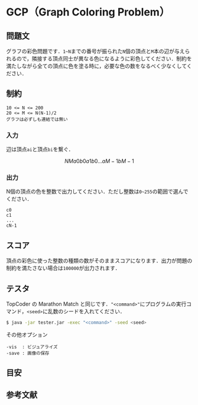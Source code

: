 # GCP（Graph Coloring Problem）

## 問題文
グラフの彩色問題です．```1~N```までの番号が振られた```N```個の頂点と```M```本の辺が与えられるので，隣接する頂点同士が異なる色になるように彩色してください．制約を満たしながら全ての頂点に色を塗る時に，必要な色の数をなるべく少なくしてください．

## 制約
```
10 <= N <= 200
20 <= M <= N(N-1)/2
グラフは必ずしも連結では無い
```

### 入力
辺は頂点```ai```と頂点```bi```を繋ぐ．
```math
N M
a0 b0
a1 b0
...
aM-1 bM-1
```

### 出力
N個の頂点の色を整数で出力してください．ただし整数は```0~255```の範囲で選んでください．
```
c0
c1
...
cN-1
```

## スコア
頂点の彩色に使った整数の種類の数がそのままスコアになります．出力が問題の制約を満たさない場合は```100000```が出力されます．

## テスタ
TopCoder の Marathon Match と同じです．```"<command>"```にプログラムの実行コマンド，```<seed>```に乱数のシードを入れてください．
```sh
$ java -jar tester.jar -exec "<command>" -seed <seed>
```
その他オプション
```
-vis  : ビジュアライズ
-save : 画像の保存
```


## 目安 

##  参考文献
